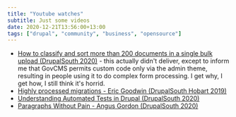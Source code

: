 ```yaml
---
title: "Youtube watches"
subtitle: Just some videos
date: 2020-12-21T13:56:00+13:00
tags: ["drupal", "community", "business", "opensource"]
---
```


* [How to classify and sort more than 200 documents in a single bulk upload (DrupalSouth 2020)](https://www.youtube.com/watch?v=-ufMwAGCgNQ) - this actually didn't deliver, except to inform me that GovCMS permits custom code only via the admin theme, resulting in people using it to do complex form processing. I get why, I get how, I still think it's horrid.
* [Highly processed migrations - Eric Goodwin (DrupalSouth Hobart 2019)](https://www.youtube.com/watch?v=5ehEPiI_KBc)
* [Understanding Automated Tests in Drupal (DrupalSouth 2020)](https://www.youtube.com/watch?v=kQEMnk4boP4)
* [Paragraphs Without Pain - Angus Gordon (DrupalSouth 2020)](https://www.youtube.com/watch?v=4QdY9le4Cuw)

